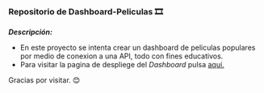 ### Repositorio de Dashboard-Peliculas 🎞️

***Descripción:***

- En este proyecto se intenta crear un dashboard de peliculas populares por medio de conexion a una API, todo con fines educativos.
- Para visitar la pagina de despliege del *Dashboard* pulsa [aquí.](https://hugorgo.github.io/Dashboard-Peliculas/"aquí")

Gracias por visitar. 😊

